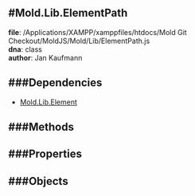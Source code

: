 
#Mold.Lib.ElementPath
---------------------------------------

__file__: /Applications/XAMPP/xamppfiles/htdocs/Mold Git Checkout/MoldJS/Mold/Lib/ElementPath.js  
__dna__: class  
__author__: Jan Kaufmann  

	






###Dependencies
--------------

* [Mold.Lib.Element](../../Mold/Lib/Element.md) 



   
###Methods
--------------
 

 
  
###Properties
-------------


 

###Objects
------------



		
